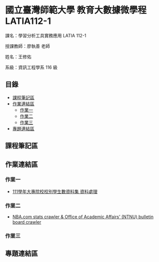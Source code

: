 # 國立臺灣師範大學 教育大數據微學程 LATIA112-1
課名：學習分析工具實務應用 LATIA 112-1

授課教師：廖執善 老師

姓名：王修佑

系級：資訊工程學系 116 級
## 目錄
+ [課程筆記區](#課程筆記區)
+ [作業連結區](#作業連結區)
  + [作業一](#作業一)
  + [作業二](#作業二)
  + [作業三](#作業三)
+ [專題連結區](#專題連結區)

## 課程筆記區
## 作業連結區
### 作業一
- [111學年大專院校校別學生數資料集 資料處理](https://github.com/whyhugo/LATIA112-1/blob/main/data_processing/Lab.ipynb)
### 作業二
- [NBA.com stats crawler & Office of Academic Affairs' (NTNU) bulletin board crawler](https://github.com/whyhugo/LATIA112-1/tree/main/web_crawl/HW2)
### 作業三
## 專題連結區

